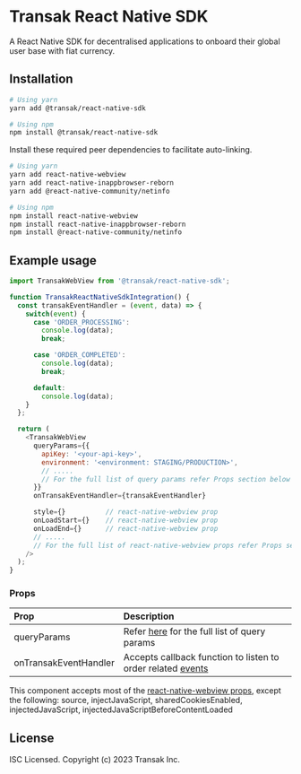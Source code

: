 # Transak React Native SDK

A React Native SDK for decentralised applications to onboard their global user base with fiat currency.

## Installation

```sh
# Using yarn
yarn add @transak/react-native-sdk

# Using npm
npm install @transak/react-native-sdk
```

Install these required peer dependencies to facilitate auto-linking.

```sh
# Using yarn
yarn add react-native-webview
yarn add react-native-inappbrowser-reborn
yarn add @react-native-community/netinfo

# Using npm
npm install react-native-webview
npm install react-native-inappbrowser-reborn
npm install @react-native-community/netinfo
```

## Example usage

```js
import TransakWebView from '@transak/react-native-sdk';

function TransakReactNativeSdkIntegration() {
  const transakEventHandler = (event, data) => {
    switch(event) {
      case 'ORDER_PROCESSING':
        console.log(data);
        break;

      case 'ORDER_COMPLETED':
        console.log(data);
        break;

      default:
        console.log(data);
    }
  };

  return (
    <TransakWebView
      queryParams={{
        apiKey: '<your-api-key>',
        environment: '<environment: STAGING/PRODUCTION>',
        // .....
        // For the full list of query params refer Props section below
      }}
      onTransakEventHandler={transakEventHandler}

      style={}          // react-native-webview prop
      onLoadStart={}    // react-native-webview prop
      onLoadEnd={}      // react-native-webview prop
      // .....
      // For the full list of react-native-webview props refer Props section below
    />
  );
}
```

### Props

| Prop                  | Description                                                                                                   |
|:----------------------|:--------------------------------------------------------------------------------------------------------------|
| queryParams           | Refer [here](https://docs.transak.com/docs/sdk) for the full list of query params                             |
| onTransakEventHandler | Accepts callback function to listen to order related [events](https://docs.transak.com/docs/websocket-events) |

This component accepts most of the [react-native-webview props](https://github.com/react-native-webview/react-native-webview/blob/HEAD/docs/Reference.md), except the following: source, injectJavaScript, sharedCookiesEnabled, injectedJavaScript, injectedJavaScriptBeforeContentLoaded

## License

ISC Licensed. Copyright (c) 2023 Transak Inc.
